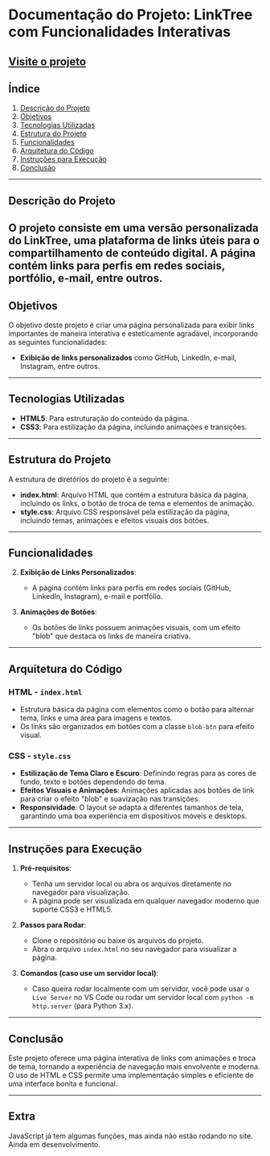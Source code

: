 # Documentação do Projeto: LinkTree com Funcionalidades Interativas
## [Visite o projeto](https://mateus0205.github.io/LinkTreeProprio/)
## Índice

1. [Descrição do Projeto](#descrição-do-projeto)
2. [Objetivos](#objetivos)
3. [Tecnologias Utilizadas](#tecnologias-utilizadas)
4. [Estrutura do Projeto](#estrutura-do-projeto)
5. [Funcionalidades](#funcionalidades)
6. [Arquitetura do Código](#arquitetura-do-código)
7. [Instruções para Execução](#instruções-para-execução)
8. [Conclusão](#conclusão)

---

## Descrição do Projeto

O projeto consiste em uma versão personalizada do **LinkTree**, uma plataforma de links úteis para o compartilhamento de conteúdo digital. A página contém links para perfis em redes sociais, portfólio, e-mail, entre outros.
---

## Objetivos

O objetivo deste projeto é criar uma página personalizada para exibir links importantes de maneira interativa e esteticamente agradável, incorporando as seguintes funcionalidades:

- **Exibição de links personalizados** como GitHub, LinkedIn, e-mail, Instagram, entre outros.


---

## Tecnologias Utilizadas

- **HTML5**: Para estruturação do conteúdo da página.
- **CSS3**: Para estilização da página, incluindo animações e transições.

---

## Estrutura do Projeto

A estrutura de diretórios do projeto é a seguinte:



- **index.html**: Arquivo HTML que contém a estrutura básica da página, incluindo os links, o botão de troca de tema e elementos de animação.
- **style.css**: Arquivo CSS responsável pela estilização da página, incluindo temas, animações e efeitos visuais dos botões.

---

## Funcionalidades


2. **Exibição de Links Personalizados**:
   - A página contém links para perfis em redes sociais (GitHub, LinkedIn, Instagram), e-mail e portfólio.

3. **Animações de Botões**:
   - Os botões de links possuem animações visuais, com um efeito "blob" que destaca os links de maneira criativa.

---

## Arquitetura do Código

### HTML - `index.html`

- Estrutura básica da página com elementos como o botão para alternar tema, links e uma área para imagens e textos.
- Os links são organizados em botões com a classe `blob-btn` para efeito visual.

### CSS - `style.css`

- **Estilização de Tema Claro e Escuro**: Definindo regras para as cores de fundo, texto e botões dependendo do tema.
- **Efeitos Visuais e Animações**: Animações aplicadas aos botões de link para criar o efeito "blob" e suavização nas transições.
- **Responsividade**: O layout se adapta a diferentes tamanhos de tela, garantindo uma boa experiência em dispositivos móveis e desktops.

---

## Instruções para Execução

1. **Pré-requisitos**:
   - Tenha um servidor local ou abra os arquivos diretamente no navegador para visualização.
   - A página pode ser visualizada em qualquer navegador moderno que suporte CSS3 e HTML5.

2. **Passos para Rodar**:
   - Clone o repositório ou baixe os arquivos do projeto.
   - Abra o arquivo `index.html` no seu navegador para visualizar a página.

3. **Comandos (caso use um servidor local)**:
   - Caso queira rodar localmente com um servidor, você pode usar o `Live Server` no VS Code ou rodar um servidor local com `python -m http.server` (para Python 3.x).

---

## Conclusão

Este projeto oferece uma página interativa de links com animações e troca de tema, tornando a experiência de navegação mais envolvente e moderna. O uso de HTML e CSS permite uma implementação simples e eficiente de uma interface bonita e funcional.

--- 

## Extra

JavaScript já tem algumas funções, mas ainda não estão rodando no site. Ainda em desenvolvimento.

